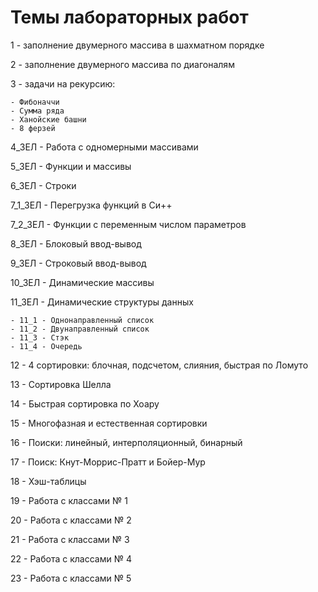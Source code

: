 # Темы лабораторных работ

1 - заполнение двумерного массива в шахматном порядке

2 - заполнение двумерного массива по диагоналям

3 - задачи на рекурсию:

    - Фибоначчи
    - Сумма ряда
    - Ханойские башни
    - 8 ферзей 

4_ЗЕЛ - Работа с одномерными массивами

5_ЗЕЛ - Функции и массивы

6_ЗЕЛ - Строки

7_1_ЗЕЛ - Перегрузка функций в Си++

7_2_ЗЕЛ - Функции с переменным числом параметров

8_ЗЕЛ - Блоковый ввод-вывод

9_ЗЕЛ - Строковый ввод-вывод

10_ЗЕЛ - Динамические массивы

11_ЗЕЛ - Динамические структуры данных
    
    - 11_1 - Однонаправленный список
    - 11_2 - Двунаправленный список
    - 11_3 - Стэк
    - 11_4 - Очередь

12 - 4 сортировки: блочная, подсчетом, слияния, быстрая по Ломуто

13 - Сортировка Шелла

14 - Быстрая сортировка по Хоару

15 - Многофазная и естественная сортировки

16 - Поиски: линейный, интерполяционный, бинарный

17 - Поиск: Кнут-Моррис-Пратт и Бойер-Мур

18 - Хэш-таблицы

19 - Работа с классами № 1

20 - Работа с классами № 2

21 - Работа с классами № 3

22 - Работа с классами № 4

23 - Работа с классами № 5